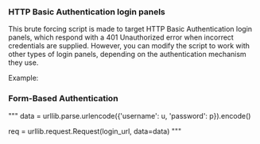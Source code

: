 ### HTTP Basic Authentication login panels


This brute forcing script is made to target HTTP Basic Authentication login panels, 
which respond with a 401 Unauthorized error when incorrect credentials are supplied. 
However, you can modify the script to work with other types of login panels, 
depending on the authentication mechanism they use. 

Example:

### Form-Based Authentication

"""
data = urllib.parse.urlencode({'username': u, 'password': p}).encode()

req = urllib.request.Request(login_url, data=data)
"""
